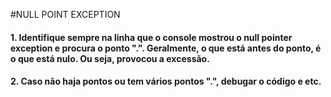 #NULL POINT EXCEPTION
#### 1. Identifique sempre na linha que o console mostrou o null pointer exception e procura o ponto ".". Geralmente, o que está antes do ponto, é o que está nulo. Ou seja, provocou a excessão.
#### 2. Caso não haja pontos ou tem vários pontos ".", debugar o código e etc.
